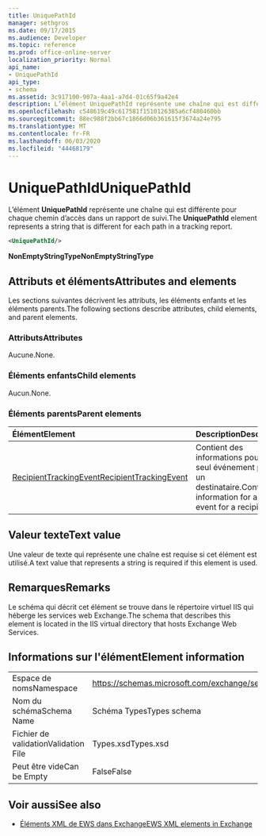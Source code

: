 ```yaml
---
title: UniquePathId
manager: sethgros
ms.date: 09/17/2015
ms.audience: Developer
ms.topic: reference
ms.prod: office-online-server
localization_priority: Normal
api_name:
- UniquePathId
api_type:
- schema
ms.assetid: 3c917100-907a-4aa1-a7d4-01c65f9a42e4
description: L’élément UniquePathId représente une chaîne qui est différente pour chaque chemin d’accès dans un rapport de suivi.
ms.openlocfilehash: c548619c49c617581f1510126385a6cf480460bb
ms.sourcegitcommit: 88ec988f2bb67c1866d06b361615f3674a24e795
ms.translationtype: MT
ms.contentlocale: fr-FR
ms.lasthandoff: 06/03/2020
ms.locfileid: "44468179"
---
```

# <a name="uniquepathid"></a><span data-ttu-id="18d62-103">UniquePathId</span><span class="sxs-lookup"><span data-stu-id="18d62-103">UniquePathId</span></span>

<span data-ttu-id="18d62-104">L’élément **UniquePathId** représente une chaîne qui est différente pour chaque chemin d’accès dans un rapport de suivi.</span><span class="sxs-lookup"><span data-stu-id="18d62-104">The **UniquePathId** element represents a string that is different for each path in a tracking report.</span></span> 
  
```XML
<UniquePathId/>
```

 <span data-ttu-id="18d62-105">**NonEmptyStringType**</span><span class="sxs-lookup"><span data-stu-id="18d62-105">**NonEmptyStringType**</span></span>
## <a name="attributes-and-elements"></a><span data-ttu-id="18d62-106">Attributs et éléments</span><span class="sxs-lookup"><span data-stu-id="18d62-106">Attributes and elements</span></span>

<span data-ttu-id="18d62-107">Les sections suivantes décrivent les attributs, les éléments enfants et les éléments parents.</span><span class="sxs-lookup"><span data-stu-id="18d62-107">The following sections describe attributes, child elements, and parent elements.</span></span>
  
### <a name="attributes"></a><span data-ttu-id="18d62-108">Attributs</span><span class="sxs-lookup"><span data-stu-id="18d62-108">Attributes</span></span>

<span data-ttu-id="18d62-109">Aucune.</span><span class="sxs-lookup"><span data-stu-id="18d62-109">None.</span></span>
  
### <a name="child-elements"></a><span data-ttu-id="18d62-110">Éléments enfants</span><span class="sxs-lookup"><span data-stu-id="18d62-110">Child elements</span></span>

<span data-ttu-id="18d62-111">Aucun.</span><span class="sxs-lookup"><span data-stu-id="18d62-111">None.</span></span>
  
### <a name="parent-elements"></a><span data-ttu-id="18d62-112">Éléments parents</span><span class="sxs-lookup"><span data-stu-id="18d62-112">Parent elements</span></span>

|<span data-ttu-id="18d62-113">**Élément**</span><span class="sxs-lookup"><span data-stu-id="18d62-113">**Element**</span></span>|<span data-ttu-id="18d62-114">**Description**</span><span class="sxs-lookup"><span data-stu-id="18d62-114">**Description**</span></span>|
|:-----|:-----|
|[<span data-ttu-id="18d62-115">RecipientTrackingEvent</span><span class="sxs-lookup"><span data-stu-id="18d62-115">RecipientTrackingEvent</span></span>](recipienttrackingevent.md) <br/> |<span data-ttu-id="18d62-116">Contient des informations pour un seul événement pour un destinataire.</span><span class="sxs-lookup"><span data-stu-id="18d62-116">Contains information for a single event for a recipient.</span></span>  <br/> |
   
## <a name="text-value"></a><span data-ttu-id="18d62-117">Valeur texte</span><span class="sxs-lookup"><span data-stu-id="18d62-117">Text value</span></span>

<span data-ttu-id="18d62-118">Une valeur de texte qui représente une chaîne est requise si cet élément est utilisé.</span><span class="sxs-lookup"><span data-stu-id="18d62-118">A text value that represents a string is required if this element is used.</span></span>
  
## <a name="remarks"></a><span data-ttu-id="18d62-119">Remarques</span><span class="sxs-lookup"><span data-stu-id="18d62-119">Remarks</span></span>

<span data-ttu-id="18d62-120">Le schéma qui décrit cet élément se trouve dans le répertoire virtuel IIS qui héberge les services web Exchange.</span><span class="sxs-lookup"><span data-stu-id="18d62-120">The schema that describes this element is located in the IIS virtual directory that hosts Exchange Web Services.</span></span>
  
## <a name="element-information"></a><span data-ttu-id="18d62-121">Informations sur l'élément</span><span class="sxs-lookup"><span data-stu-id="18d62-121">Element information</span></span>

|||
|:-----|:-----|
|<span data-ttu-id="18d62-122">Espace de noms</span><span class="sxs-lookup"><span data-stu-id="18d62-122">Namespace</span></span>  <br/> |https://schemas.microsoft.com/exchange/services/2006/types  <br/> |
|<span data-ttu-id="18d62-123">Nom du schéma</span><span class="sxs-lookup"><span data-stu-id="18d62-123">Schema Name</span></span>  <br/> |<span data-ttu-id="18d62-124">Schéma Types</span><span class="sxs-lookup"><span data-stu-id="18d62-124">Types schema</span></span>  <br/> |
|<span data-ttu-id="18d62-125">Fichier de validation</span><span class="sxs-lookup"><span data-stu-id="18d62-125">Validation File</span></span>  <br/> |<span data-ttu-id="18d62-126">Types.xsd</span><span class="sxs-lookup"><span data-stu-id="18d62-126">Types.xsd</span></span>  <br/> |
|<span data-ttu-id="18d62-127">Peut être vide</span><span class="sxs-lookup"><span data-stu-id="18d62-127">Can be Empty</span></span>  <br/> |<span data-ttu-id="18d62-128">False</span><span class="sxs-lookup"><span data-stu-id="18d62-128">False</span></span>  <br/> |
   
## <a name="see-also"></a><span data-ttu-id="18d62-129">Voir aussi</span><span class="sxs-lookup"><span data-stu-id="18d62-129">See also</span></span>



- [<span data-ttu-id="18d62-130">Éléments XML de EWS dans Exchange</span><span class="sxs-lookup"><span data-stu-id="18d62-130">EWS XML elements in Exchange</span></span>](ews-xml-elements-in-exchange.md)

